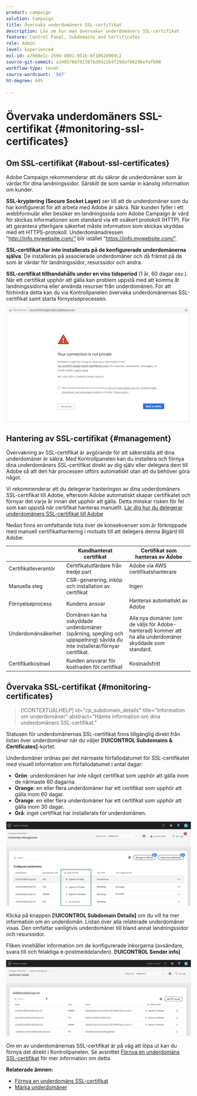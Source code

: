 ```yaml
---
product: campaign
solution: Campaign
title: Övervaka underdomäners SSL-certifikat
description: Läs om hur man övervakar underdomäners SSL-certifikat
feature: Control Panel, Subdomains and Certificates
role: Admin
level: Experienced
exl-id: a7888e1c-259d-4601-951b-0f1062d90dc2
source-git-commit: a3485766791387bd9422b4f29daf86296efafb98
workflow-type: tm+mt
source-wordcount: '567'
ht-degree: 64%

---
```


# Övervaka underdomäners SSL-certifikat {#monitoring-ssl-certificates}

## Om SSL-certifikat {#about-ssl-certificates}

Adobe Campaign rekommenderar att du säkrar de underdomäner som är värdar för dina landningssidor. Särskilt de som samlar in känslig information om kunder.

**SSL-kryptering (Secure Socket Layer)** ser till att de underdomäner som du har konfigurerat för att arbeta med Adobe är säkra. När kunden fyller i ett webbformulär eller besöker en landningssida som Adobe Campaign är värd för skickas informationen som standard via ett osäkert protokoll (HTTP). För att garantera ytterligare säkerhet måste information som skickas skyddas med ett HTTPS-protokoll. Underdomänadressen ”http://info.mywebsite.com/” blir istället ”https://info.mywebsite.com/”.

**SSL-certifikat har inte installerats på de konfigurerade underdomänerna själva**. De installeras på associerade underdomäner och då främst på de som är värdar för landningssidor, resurssidor och andra.

**SSL-certifikat tillhandahålls under en viss tidsperiod** (1 år, 60 dagar osv.). När ett certifikat upphör att gälla kan problem uppstå med att komma åt landningssidorna eller använda resurser från underdomänen. För att förhindra detta kan du via Kontrollpanelen övervaka underdomänernas SSL-certifikat samt starta förnyelseprocessen.

![](assets/no_certificate.png)

## Hantering av SSL-certifikat {#management}

Övervakning av SSL-certifikat är avgörande för att säkerställa att dina underdomäner är säkra. Med Kontrollpanelen kan du installera och förnya dina underdomäners SSL-certifikat direkt av dig själv eller delegera dem till Adobe så att den här processen utförs automatiskt utan att du behöver göra något.

Vi rekommenderar att du delegerar hanteringen av dina underdomäners SSL-certifikat till Adobe, eftersom Adobe automatiskt skapar certifikatet och förnyar det varje år innan det upphör att gälla. Detta minskar risken för fel som kan uppstå när certifikat hanteras manuellt. [Lär dig hur du delegerar underdomäners SSL-certifikat till Adobe](delegate-ssl.md)

Nedan finns en omfattande lista över de konsekvenser som är förknippade med manuell certifikathantering i motsats till att delegera denna åtgärd till Adobe:

|       | Kundhanterat certifikat | Certifikat som hanteras av Adobe |
|  ---  |  ---  |  ---  |
| Certifikatleverantör | Certifikatutfärdare från tredje part | Adobe via AWS certifikatshanterare |
| Manuella steg | CSR-generering, inköp och installation av certifikat | Ingen |
| Förnyelseprocess | Kundens ansvar | Hanteras automatiskt av Adobe |
| Underdomänsäkerhet | Domänen kan ha oskyddade underdomäner (spårning, spegling och uppspelning) såvida du inte installerar/förnyar certifikat. | Alla nya domäner (om de väljs för Adobe-hanterad) kommer att ha alla underdomäner skyddade som standard. |
| Certifikatkostnad | Kunden ansvarar för kostnaden för certifikat | Kostnadsfritt |

## Övervaka SSL-certifikat  {#monitoring-certificates}

>[!CONTEXTUALHELP]
>id="cp_subdomain_details"
>title="Information om underdomäner"
>abstract="Hämta information om dina underdomäners SSL-certifikat."

Statusen för underdomänernas SSL-certifikat finns tillgänglig direkt från listan över underdomäner när du väljer **[!UICONTROL Subdomains & Certificates]**-kortet.

Underdomäner ordnas per det närmaste förfallodatumet för SSL-certifikatet med visuell information om förfallodatumet i antal dagar:

* **Grön**: underdomänen har inte något certifikat som upphör att gälla inom de närmaste 60 dagarna.
* **Orange**: en eller flera underdomäner har ett certifikat som upphör att gälla inom 60 dagar.
* **Orange**: en eller flera underdomäner har ett certifikat som upphör att gälla inom 30 dagar.
* **Grå**: inget certifikat har installerats för underdomänen.

![](assets/subdomains_list.png)

Klicka på knappen **[!UICONTROL Subdomain Details]** om du vill ha mer information om en underdomän.
Listan över alla relaterade underdomäner visas. Den omfattar vanligtvis underdomäner till bland annat landningssidor och resurssidor.

Fliken innehåller information om de konfigurerade inkorgarna (avsändare, svara till och felaktiga e-postmeddelanden). **[!UICONTROL Sender info]**

![](assets/subdomain_details.png)

Om en av underdomänernas SSL-certifikat är på väg att löpa ut kan du förnya det direkt i Kontrollpanelen. Se avsnittet [Förnya en underdomäns SSL-certifikat](../../subdomains-certificates/using/renewing-subdomain-certificate.md) för mer information om detta.

**Relaterade ämnen:**

* [Förnya en underdomäns SSL-certifikat](../../subdomains-certificates/using/renewing-subdomain-certificate.md)
* [Märka underdomäner](../../subdomains-certificates/using/subdomains-branding.md)
